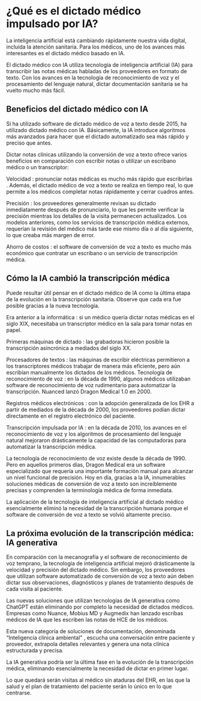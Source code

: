 # ¿Qué es el dictado médico impulsado por IA?

La inteligencia artificial está cambiando rápidamente nuestra vida digital, incluida la atención sanitaria. Para los médicos, 
uno de los avances más interesantes es el dictado médico basado en IA.

El dictado médico con IA utiliza tecnología de inteligencia artificial (IA) para transcribir las notas médicas habladas de los proveedores 
en formato de texto. Con los avances en la tecnología de reconocimiento de voz y el procesamiento del lenguaje natural, dictar documentación 
sanitaria se ha vuelto mucho más fácil.

## Beneficios del dictado médico con IA
Si ha utilizado software de dictado médico de voz a texto desde 2015, ha utilizado dictado médico con IA. Básicamente, la IA introduce
algoritmos más avanzados para hacer que el dictado automatizado sea más rápido y preciso que antes.

Dictar notas clínicas utilizando la conversión de voz a texto ofrece varios beneficios en comparación con escribir notas o utilizar un
escribano médico o un transcriptor: 

Velocidad : pronunciar notas médicas es mucho más rápido que escribirlas . Además, el dictado médico de voz a texto se realiza en 
tiempo real, lo que permite a los médicos completar notas rápidamente y cerrar cuadros antes.

Precisión : los proveedores generalmente revisan su dictado inmediatamente después de pronunciarlo, lo que les permite verificar la
precisión mientras los detalles de la visita permanecen actualizados. Los modelos anteriores, como los servicios de transcripción
médica externos, requerían la revisión del médico más tarde ese mismo día o al día siguiente, lo que creaba más margen de error.

Ahorro de costos : el software de conversión de voz a texto es mucho más económico que contratar un escribano o un servicio de transcripción médica.

## Cómo la IA cambió la transcripción médica

Puede resultar útil pensar en el dictado médico de IA como la última etapa de la evolución en la transcripción sanitaria. 
Observe que cada era fue posible gracias a la nueva tecnología.

Era anterior a la informática : si un médico quería dictar notas médicas en el siglo XIX, necesitaba un transcriptor médico en 
la sala para tomar notas en papel.

Primeras máquinas de dictado : las grabadoras hicieron posible la transcripción asincrónica a mediados del siglo XX.

Procesadores de textos : las máquinas de escribir eléctricas permitieron a los transcriptores médicos trabajar de manera más eficiente, 
pero aún escribían manualmente los dictados de los médicos.
Tecnología de reconocimiento de voz : en la década de 1990, algunos médicos utilizaban software de reconocimiento de voz rudimentario para
automatizar la transcripción. Nuanced lanzó Dragon Medical 1.0 en 2000.

Registros médicos electrónicos : con la adopción generalizada de los EHR a partir de mediados de la década de 2000, los proveedores podían dictar 
directamente en el registro electrónico del paciente. 

Transcripción impulsada por IA : en la década de 2010, los avances en el reconocimiento de voz y los algoritmos de procesamiento del lenguaje 
natural mejoraron drásticamente la capacidad de las computadoras para automatizar la transcripción médica.

La tecnología de reconocimiento de voz existe desde la década de 1990. Pero en aquellos primeros días, Dragon Medical era un software 
especializado que requería una importante formación manual para alcanzar un nivel funcional de precisión. 
Hoy en día, gracias a la IA, innumerables soluciones médicas de conversión de voz a texto son increíblemente precisas y comprenden la 
terminología médica de forma inmediata.

La aplicación de la tecnología de inteligencia artificial al dictado médico esencialmente eliminó la necesidad de la transcripción humana porque el software de conversión de voz a texto se volvió altamente preciso. 

## La próxima evolución de la transcripción médica: IA generativa

En comparación con la mecanografía y el software de reconocimiento de voz temprano, la tecnología de inteligencia artificial mejoró drásticamente
la velocidad y precisión del dictado médico. Sin embargo, los proveedores que utilizan software automatizado de conversión de voz a texto aún deben
dictar sus observaciones, diagnósticos y planes de tratamiento después de cada visita al paciente.

Las nuevas soluciones que utilizan tecnologías de IA generativa como ChatGPT están eliminando por completo la necesidad de dictados médicos.
Empresas como Nuance, Mobius MD y Augmedix han lanzado escribas médicos de IA que les escriben las notas de HCE de los médicos.

Esta nueva categoría de soluciones de documentación, denominada “Inteligencia clínica ambiental” , escucha una conversación entre paciente y proveedor,
extrapola detalles relevantes y genera una nota clínica estructurada y precisa.

La IA generativa podría ser la última fase en la evolución de la transcripción médica, eliminando esencialmente la necesidad de dictar en primer lugar.

Lo que quedará serán visitas al médico sin ataduras del EHR, en las que la salud y el plan de tratamiento del paciente serán lo único en lo que 
centrarse.

